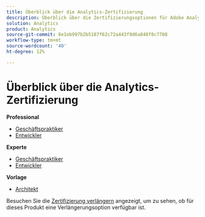 ```yaml
---
title: Überblick über die Analytics-Zertifizierung
description: Überblick über die Zertifizierungsoptionen für Adobe Analytics
solution: Analytics
product: Analytics
source-git-commit: 8e1eb997b2b5187f62c72a443f9d6a848f8c7708
workflow-type: tm+mt
source-wordcount: '40'
ht-degree: 12%

---
```


# Überblick über die Analytics-Zertifizierung

**Professional**

* [Geschäftspraktiker](/help/certifications/aa/aa-p-business.md) <!--AD0-E212-->
* [Entwickler](/help/certifications/aa/aa-p-developer.md) <!--AD0-E213-->

**Experte**

* [Geschäftspraktiker](/help/certifications/aa/aa-e-business.md) <!--AD0-E208-->
* [Entwickler](/help/certifications/aa/aa-e-developer.md) <!--AD0-E209-->

**Vorlage**

* [Architekt](/help/certifications/aa/aa-m-architect.md) <!--AD0-E207-->

Besuchen Sie die [Zertifizierung verlängern](/help/certifications/renew.md) angezeigt, um zu sehen, ob für dieses Produkt eine Verlängerungsoption verfügbar ist.
